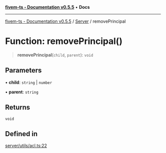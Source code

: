 [**fivem-ts - Documentation v0.5.5**](../../../README.md) • **Docs**

***

[fivem-ts - Documentation v0.5.5](../../../README.md) / [Server](../README.md) / removePrincipal

# Function: removePrincipal()

> **removePrincipal**(`child`, `parent`): `void`

## Parameters

• **child**: `string` \| `number`

• **parent**: `string`

## Returns

`void`

## Defined in

[server/utils/acl.ts:22](https://github.com/Purpose-Dev/fivem-ts/blob/main/src/server/utils/acl.ts#L22)
